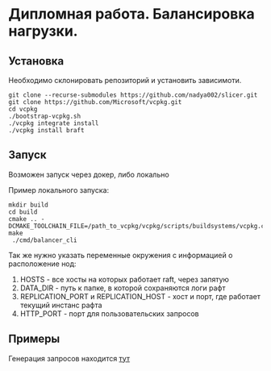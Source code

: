 # Дипломная работа. Балансировка нагрузки.

## Установка
Необходимо склонировать репозиторий и установить зависимоти.

```
git clone --recurse-submodules https://github.com/nadya002/slicer.git
git clone https://github.com/Microsoft/vcpkg.git
cd vcpkg
./bootstrap-vcpkg.sh
./vcpkg integrate install
./vcpkg install braft
```

## Запуск
Возможен запуск через докер, либо локально

Пример локального запуска:
```
mkdir build
cd build
cmake .. -DCMAKE_TOOLCHAIN_FILE=/path_to_vcpkg/vcpkg/scripts/buildsystems/vcpkg.cmake
make
 ./cmd/balancer_cli
```

Так же нужно указать переменные окружения c информацией о расположение нод:

1. HOSTS - все хосты на которых работает raft, через запятую
2. DATA_DIR - путь к папке, в которой сохраняются логи рафт
3. REPLICATION_PORT и REPLICATION_HOST - хост и порт, где работает текущий инстанс рафта
4. HTTP_PORT - порт для пользовательских запросов

## Примеры

Генерация запросов находится [тут](generate_requests)